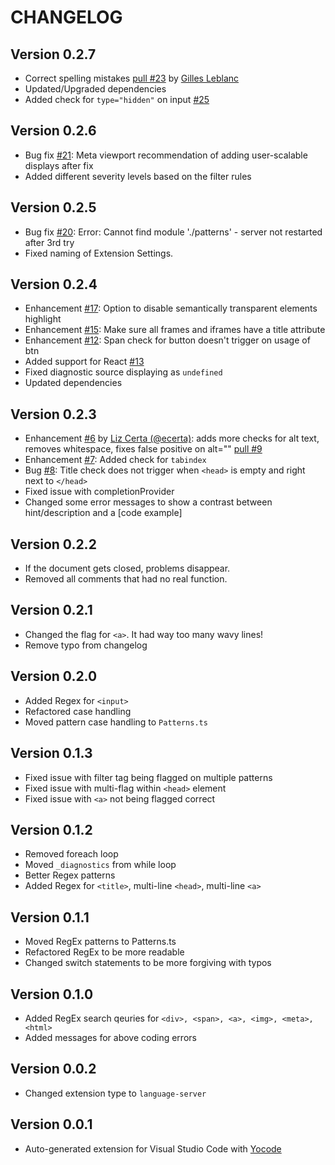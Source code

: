 # CHANGELOG
## Version 0.2.7
* Correct spelling mistakes [pull #23](https://github.com/mvdschee/web-accessibility/pull/23) by [Gilles Leblanc](https://github.com/gilles-leblanc)
* Updated/Upgraded dependencies
* Added check for `type="hidden"` on input [#25](https://github.com/mvdschee/web-accessibility/issues/25)

## Version 0.2.6
* Bug fix [#21](https://github.com/mvdschee/web-accessibility/issues/21): Meta viewport recommendation of adding user-scalable displays after fix
* Added different severity levels based on the filter rules

## Version 0.2.5
* Bug fix [#20](https://github.com/mvdschee/web-accessibility/issues/20): Error: Cannot find module './patterns' - server not restarted after 3rd try
* Fixed naming of Extension Settings.

## Version 0.2.4
* Enhancement [#17](https://github.com/mvdschee/web-accessibility/issues/17): Option to disable semantically transparent elements highlight
* Enhancement [#15](https://github.com/mvdschee/web-accessibility/issues/15): Make sure all frames and iframes have a title attribute 
* Enhancement [#12](https://github.com/mvdschee/web-accessibility/issues/12): Span check for button doesn't trigger on usage of btn
* Added support for React [#13](https://github.com/mvdschee/web-accessibility/pull/13)
* Fixed diagnostic source displaying as `undefined`
* Updated dependencies 

## Version 0.2.3
* Enhancement [#6](https://github.com/mvdschee/web-accessibility/issues/6) by [Liz Certa (@ecerta)](https://github.com/ecerta): adds more checks for alt text, removes whitespace, fixes false positive on alt="" [pull #9](https://github.com/mvdschee/web-accessibility/pull/9)
* Enhancement [#7](https://github.com/mvdschee/web-accessibility/issues/7): Added check for `tabindex`
* Bug [#8](https://github.com/mvdschee/web-accessibility/issues/8): Title check does not trigger when `<head>` is empty and right next to `</head>`
* Fixed issue with completionProvider
* Changed some error messages to show a contrast between hint/description and a [code example]

## Version 0.2.2
* If the document gets closed, problems disappear.
* Removed all comments that had no real function.

## Version 0.2.1
* Changed the flag for `<a>`. It had way too many wavy lines!
* Remove typo from changelog

## Version 0.2.0
* Added Regex for `<input>`
* Refactored case handling
* Moved pattern case handling to `Patterns.ts`

## Version 0.1.3
* Fixed issue with filter tag being flagged on multiple patterns
* Fixed issue with multi-flag within `<head>` element
* Fixed issue with `<a>` not being flagged correct

## Version 0.1.2
* Removed foreach loop
* Moved `_diagnostics` from while loop
* Better Regex patterns
* Added Regex for `<title>`, multi-line `<head>`, multi-line `<a>`

## Version 0.1.1
* Moved RegEx patterns to Patterns.ts
* Refactored RegEx to be more readable
* Changed switch statements to be more forgiving with typos

## Version 0.1.0
* Added RegEx search qeuries for `<div>, <span>, <a>, <img>, <meta>, <html>`
* Added messages for above coding errors

## Version 0.0.2
* Changed extension type to `language-server`

## Version 0.0.1
* Auto-generated extension for Visual Studio Code with [Yocode](https://code.visualstudio.com/docs/extensions/yocode)